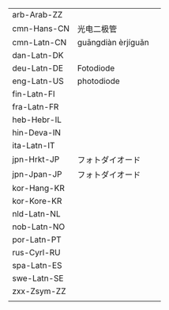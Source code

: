 | | | |
|-|-|-|
| arb-Arab-ZZ |  |  |
| cmn-Hans-CN | 光电二极管 |  |
| cmn-Latn-CN | guāngdiàn èrjíguǎn |  |
| dan-Latn-DK |  |  |
| deu-Latn-DE | Fotodiode |  |
| eng-Latn-US | photodiode |  |
| fin-Latn-FI |  |  |
| fra-Latn-FR |  |  |
| heb-Hebr-IL |  |  |
| hin-Deva-IN |  |  |
| ita-Latn-IT |  |  |
| jpn-Hrkt-JP | フォトダイオード |  |
| jpn-Jpan-JP | フォトダイオード |  |
| kor-Hang-KR |  |  |
| kor-Kore-KR |  |  |
| nld-Latn-NL |  |  |
| nob-Latn-NO |  |  |
| por-Latn-PT |  |  |
| rus-Cyrl-RU |  |  |
| spa-Latn-ES |  |  |
| swe-Latn-SE |  |  |
| zxx-Zsym-ZZ |  |  |
|  |  |  |